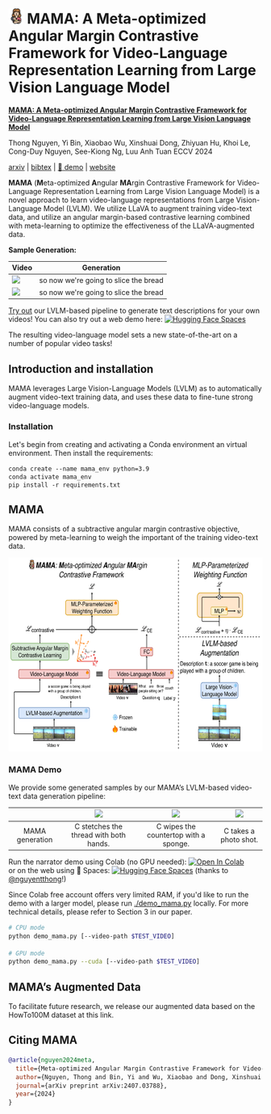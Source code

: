 # <img src="assets/mama.png" alt="drawing" width="30"/> MAMA: A Meta-optimized Angular Margin Contrastive Framework for Video-Language Representation Learning from Large Vision Language Model


[**MAMA: A Meta-optimized Angular Margin Contrastive Framework for Video-Language Representation Learning from Large Vision Language Model**](https://arxiv.org/abs/2407.03788)

Thong Nguyen, Yi Bin, Xiaobao Wu, Xinshuai Dong, Zhiyuan Hu, Khoi Le, Cong-Duy Nguyen, See-Kiong Ng, Luu Anh Tuan
ECCV 2024

[arxiv](https://arxiv.org/abs/2407.03788) | [bibtex](#citing-mama) | [🤗 demo](https://huggingface.co/spaces/thongnguyen5999/mama) | [website](https://nguyentthong.github.io/mama)

**MAMA** (**M**eta-optimized **A**ngular **MA**rgin Contrastive Framework for Video-Language Representation Learning from Large Vision Language Model) is a novel approach to learn video-language representations from Large Vision-Language Model (LVLM). We utilize LLaVA to augment training video-text data, and utilize an angular margin-based contrastive learning combined with meta-learning to optimize the effectiveness of the LLaVA-augmented data.

**Sample Generation:**

| Video | Generation |
| --------|-------------|
| <img src="assets/mixkit-pastry-chef-cutting-a-loaf-into-slices-43015-medium.gif" height=128> | so now we're going to slice the bread |
| <img src="assets/mixkit-pastry-chef-cutting-a-loaf-into-slices-43015-medium.gif" height=128> | so now we're going to slice the bread |

[Try out](#lvlm-demo) our LVLM-based pipeline to generate text descriptions for your own videos! 
You can also try out a web demo here: [![Hugging Face Spaces](https://img.shields.io/badge/%F0%9F%A4%97%20Hugging%20Face-Spaces-blue)](https://huggingface.co/spaces/thongnguyen5999/mama)

The resulting video-language model sets a new state-of-the-art on a number of popular video tasks!

## Introduction and installation

<span style="font-variant:small-caps;">MAMA</span> leverages Large Vision-Language Models (LVLM) as to automatically augment video-text training data, and uses these data to fine-tune strong video-language models.

### Installation

Let's begin from creating and activating a Conda environment an virtual environment. Then install the requirements:
```
conda create --name mama_env python=3.9
conda activate mama_env
pip install -r requirements.txt
```

## MAMA

MAMA consists of a subtractive angular margin contrastive objective, powered by meta-learning to weigh the important of the training video-text data.

<img src="assets/mama_illustration.png" height=384>

### MAMA Demo

We provide some generated samples by our MAMA’s LVLM-based video-text data generation pipeline:

|                    | <img src="assets/06919917-76bc-4adc-b944-2a722f165513.gif" height=128> | <img src="assets/cf7c12db-1a9e-46d3-96d6-38174bbe373c.gif" height=128> | <img src="assets/ab865129-78fa-47d4-8a50-ff8c5533246f.gif" height=128>
| :----------------: | :----------------------------------------: | :-------------------------------------: | :--------------------------------------: |
| MAMA generation   |  C stetches the thread with both hands.    |  C wipes the countertop with a sponge.  |  C takes a photo shot.                   |

Run the narrator demo using Colab (no GPU needed): [![Open In Colab](https://colab.research.google.com/assets/colab-badge.svg)](https://colab.research.google.com/drive/1gHWiEWywIotRivYQTR-8NQ6GJC7sJUe4)               
or on the web using 🤗 Spaces: [![Hugging Face Spaces](https://img.shields.io/badge/%F0%9F%A4%97%20Hugging%20Face-Spaces-blue)](https://huggingface.co/spaces/thongnguyen5999/mama) (thanks to [@nguyentthong](https://github.com/nguyentthong)!)

Since Colab free account offers very limited RAM, if you'd like to run the demo with a larger model, please run [./demo_mama.py](./demo_mama.py) locally. For more technical details, please refer to Section 3 in our paper.

```bash
# CPU mode
python demo_mama.py [--video-path $TEST_VIDEO]

# GPU mode
python demo_mama.py --cuda [--video-path $TEST_VIDEO]
```

## MAMA’s Augmented Data

To facilitate future research, we release our augmented data based on the HowTo100M dataset at this link.

## Citing MAMA

```bibtex
@article{nguyen2024meta,
  title={Meta-optimized Angular Margin Contrastive Framework for Video-Language Representation Learning},
  author={Nguyen, Thong and Bin, Yi and Wu, Xiaobao and Dong, Xinshuai and Hu, Zhiyuan and Le, Khoi and Nguyen, Cong-Duy and Ng, See-Kiong and Tuan, Luu Anh},
  journal={arXiv preprint arXiv:2407.03788},
  year={2024}
}
```
